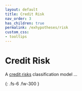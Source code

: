 ```yaml
---
layout: default
title: Credit Risk
nav_order: 3
has_children: true
permalink: /exhypotheses/risk
custom_css:
- tooltips
---
```


# Credit Risk

A [credit risks](https://archive.ics.uci.edu/ml/datasets/Statlog+%28German+Credit+Data%29) classification model ...

{: .fs-6 .fw-300 }
